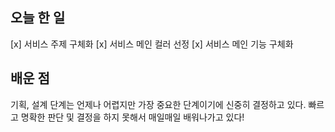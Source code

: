## 오늘 한 일
[x] 서비스 주제 구체화
[x] 서비스 메인 컬러 선정
[x] 서비스 메인 기능 구체화

## 배운 점
기획, 설계 단계는 언제나 어렵지만 가장 중요한 단계이기에 신중히 결정하고 있다. 빠르고 명확한 판단 및 결정을 하지 못해서 매일매일 배워나가고 있다!
